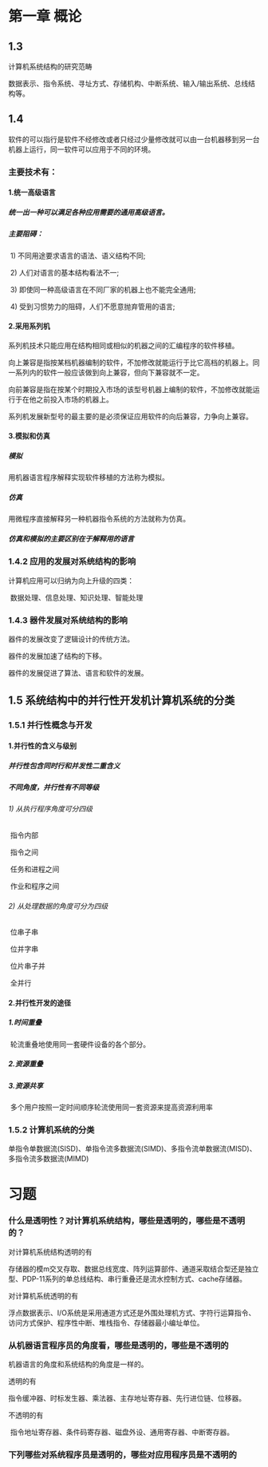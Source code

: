 # 第一章 概论

## 1.3

计算机系统结构的研究范畴

​		数据表示、指令系统、寻址方式、存储机构、中断系统、输入/输出系统、总线结构等。

## 1.4

​		软件的可以指行是软件不经修改或者只经过少量修改就可以由一台机器移到另一台机器上运行，同一软件可以应用于不同的环境。

### 主要技术有：

#### 1.统一高级语言

##### 		统一出一种可以满足各种应用需要的通用高级语言。

##### 		主要阻碍：

​		1)	不同用途要求语言的语法、语义结构不同;

​		2)	人们对语言的基本结构看法不一;

​		3)	即使同一种高级语言在不同厂家的机器上也不能完全通用;

​		4)	受到习惯势力的阻碍，人们不愿意抛弃管用的语言;

#### 2.采用系列机

​	系列机技术只能应用在结构相同或相似的机器之间的汇编程序的软件移植。

​	向上兼容是指按某档机器编制的软件，不加修改就能运行于比它高档的机器上。同一系列内的软件一般应该做到向上兼容，但向下兼容就不一定。

​	向前兼容是指在按某个时期投入市场的该型号机器上编制的软件，不加修改就能运行于在他之前投入市场的机器上。

​	系列机发展新型号的最主要的是必须保证应用软件的向后兼容，力争向上兼容。

#### 3.模拟和仿真

##### 模拟

用机器语言程序解释实现软件移植的方法称为模拟。

##### 仿真

用微程序直接解释另一种机器指令系统的方法就称为仿真。

##### 仿真和模拟的主要区别在于解释用的语言

### 1.4.2 应用的发展对系统结构的影响

计算机应用可以归纳为向上升级的四类：

​	数据处理、信息处理、知识处理、智能处理

### 1.4.3 器件发展对系统结构的影响

器件的发展改变了逻辑设计的传统方法。

器件的发展加速了结构的下移。

器件的发展促进了算法、语言和软件的发展。

## 1.5 系统结构中的并行性开发机计算机系统的分类

### 1.5.1 并行性概念与开发

#### 1.并行性的含义与级别

##### 并行性包含同时行和并发性二重含义

##### 不同角度，并行性有不同等级

###### 1) 从执行程序角度可分四级

​	指令内部

​	指令之间

​	任务和进程之间

​	作业和程序之间

###### 2) 从处理数据的角度可分为四级

​	位串子串

​	位并字串

​	位片串子并

​	全并行

#### 2.并行性开发的途径

##### 1.时间重叠

​	轮流重叠地使用同一套硬件设备的各个部分。

##### 2.资源重叠

##### 3.资源共享

​	多个用户按照一定时间顺序轮流使用同一套资源来提高资源利用率

### 1.5.2 计算机系统的分类

单指令单数据流(SISD)、单指令流多数据流(SIMD)、多指令流单数据流(MISD)、多指令流多数据流(MIMD)

# 习题

### 什么是透明性？对计算机系统结构，哪些是透明的，哪些是不透明的？

对计算机系统结构透明的有

​	存储器的模m交叉存取、数据总线宽度、阵列运算部件、通道采取结合型还是独立型、PDP-11系列的单总线结构、串行重叠还是流水控制方式、cache存储器。

对计算机系统透明的有

​	浮点数据表示、I/O系统是采用通道方式还是外围处理机方式、字符行运算指令、访问方式保护、程序性中断、堆栈指令、存储器最小编址单位。

### 从机器语言程序员的角度看，哪些是透明的，哪些是不透明的

机器语言的角度和系统结构的角度是一样的。

透明的有

​	指令缓冲器、时标发生器、乘法器、主存地址寄存器、先行进位链、位移器。

不透明的有

​	指令地址寄存器、条件码寄存器、磁盘外设、通用寄存器、中断寄存器。

### 下列哪些对系统程序员是透明的，哪些对应用程序员是不透明的





